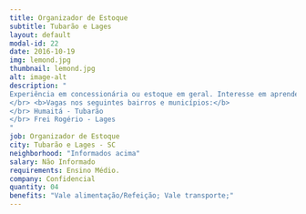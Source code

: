 ```yaml
---
title: Organizador de Estoque
subtitle: Tubarão e Lages
layout: default
modal-id: 22
date: 2016-10-19
img: lemond.jpg
thumbnail: lemond.jpg
alt: image-alt
description: "
Experiência em concessionária ou estoque em geral. Interesse em aprender e crescer profissionalmente.
</br> <b>Vagas nos seguintes bairros e municípios:</b>
</br> Humaitá - Tubarão
</br> Frei Rogério - Lages
"
job: Organizador de Estoque
city: Tubarão e Lages - SC
neighborhood: "Informados acima"
salary: Não Informado
requirements: Ensino Médio.
company: Confidencial
quantity: 04
benefits: "Vale alimentação/Refeição; Vale transporte;"
---
```

